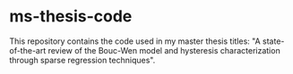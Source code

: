 # ms-thesis-code

This repository contains the code used in my master thesis titles: "A state-of-the-art review of the Bouc-Wen model and hysteresis characterization through sparse regression techniques".
